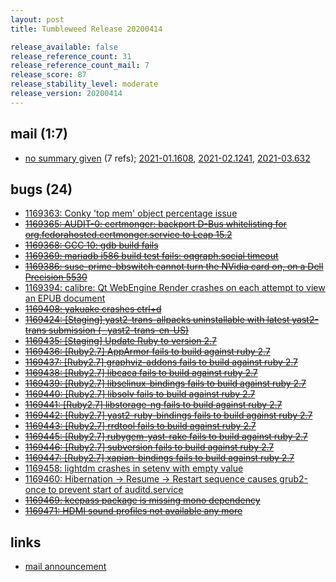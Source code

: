 ```yaml
---
layout: post
title: Tumbleweed Release 20200414

release_available: false
release_reference_count: 31
release_reference_count_mail: 7
release_score: 87
release_stability_level: moderate
release_version: 20200414
---
```


## mail (1:7)

- [no summary given](https://lists.opensuse.org/opensuse-factory/2020-04/msg00344.html) (7 refs); [2021-01.1608](https://github.com/boombatower/tumbleweed-review/issues/10), [2021-02.1241](https://github.com/boombatower/tumbleweed-review/issues/10), [2021-03.632](https://github.com/boombatower/tumbleweed-review/issues/10)

## bugs (24)

<!--more-->

- [1169363: Conky 'top mem' object percentage issue](https://bugzilla.opensuse.org/show_bug.cgi?id=1169363)
- ~~[1169365: AUDIT-0: certmonger: backport D-Bus whitelisting for org.fedorahosted.certmonger.service to Leap 15.2](https://bugzilla.opensuse.org/show_bug.cgi?id=1169365)~~
- ~~[1169368: GCC 10: gdb build fails](https://bugzilla.opensuse.org/show_bug.cgi?id=1169368)~~
- ~~[1169369: mariadb i586 build test fails: oqgraph.social timeout](https://bugzilla.opensuse.org/show_bug.cgi?id=1169369)~~
- ~~[1169386: suse-prime-bbswitch cannot turn the NVidia card on, on a Dell Precision 5530](https://bugzilla.opensuse.org/show_bug.cgi?id=1169386)~~
- [1169394: calibre: Qt WebEngine Render crashes on each attempt to view an EPUB document](https://bugzilla.opensuse.org/show_bug.cgi?id=1169394)
- ~~[1169408: yakuake crashes ctrl+d](https://bugzilla.opensuse.org/show_bug.cgi?id=1169408)~~
- ~~[1169424: \[Staging\] yast2-trans-allpacks uninstallable with latest yast2-trans submission (- yast2-trans-en-US)](https://bugzilla.opensuse.org/show_bug.cgi?id=1169424)~~
- ~~[1169435: \[Staging\] Update Ruby to version 2.7](https://bugzilla.opensuse.org/show_bug.cgi?id=1169435)~~
- ~~[1169436: \[Ruby2.7\] AppArmor fails to build against ruby 2.7](https://bugzilla.opensuse.org/show_bug.cgi?id=1169436)~~
- ~~[1169437: \[Ruby2.7\] graphviz-addons fails to build against ruby 2.7](https://bugzilla.opensuse.org/show_bug.cgi?id=1169437)~~
- ~~[1169438: \[Ruby2.7\] libcaca fails to build against ruby 2.7](https://bugzilla.opensuse.org/show_bug.cgi?id=1169438)~~
- ~~[1169439: \[Ruby2.7\] libselinux-bindings fails to build against ruby 2.7](https://bugzilla.opensuse.org/show_bug.cgi?id=1169439)~~
- ~~[1169440: \[Ruby2.7\] libsolv fails to build against ruby 2.7](https://bugzilla.opensuse.org/show_bug.cgi?id=1169440)~~
- ~~[1169441: \[Ruby2.7\] libstorage-ng fails to build against ruby 2.7](https://bugzilla.opensuse.org/show_bug.cgi?id=1169441)~~
- ~~[1169442: \[Ruby2.7\] yast2-ruby-bindings fails to build against ruby 2.7](https://bugzilla.opensuse.org/show_bug.cgi?id=1169442)~~
- ~~[1169443: \[Ruby2.7\] rrdtool fails to build against ruby 2.7](https://bugzilla.opensuse.org/show_bug.cgi?id=1169443)~~
- ~~[1169445: \[Ruby2.7\] rubygem-yast-rake fails to build against ruby 2.7](https://bugzilla.opensuse.org/show_bug.cgi?id=1169445)~~
- ~~[1169446: \[Ruby2.7\] subversion fails to build against ruby 2.7](https://bugzilla.opensuse.org/show_bug.cgi?id=1169446)~~
- ~~[1169447: \[Ruby2.7\] xapian-bindings fails to build against ruby 2.7](https://bugzilla.opensuse.org/show_bug.cgi?id=1169447)~~
- [1169458: lightdm crashes in setenv with empty value](https://bugzilla.opensuse.org/show_bug.cgi?id=1169458)
- [1169460: Hibernation -> Resume -> Restart sequence causes grub2-once to prevent start of auditd.service](https://bugzilla.opensuse.org/show_bug.cgi?id=1169460)
- ~~[1169469: keepass package is missing mono dependency](https://bugzilla.opensuse.org/show_bug.cgi?id=1169469)~~
- ~~[1169471: HDMI sound profiles not available any more](https://bugzilla.opensuse.org/show_bug.cgi?id=1169471)~~



## links

- [mail announcement](https://github.com/boombatower/tumbleweed-review/issues/10)
